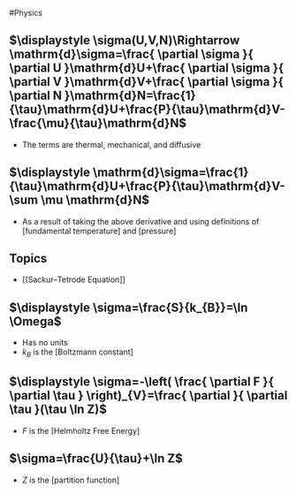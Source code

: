 #Physics 
## $\displaystyle \sigma(U,V,N)\Rightarrow \mathrm{d}\sigma=\frac{ \partial \sigma }{ \partial U }\mathrm{d}U+\frac{ \partial \sigma }{ \partial V }\mathrm{d}V+\frac{ \partial \sigma }{ \partial N }\mathrm{d}N=\frac{1}{\tau}\mathrm{d}U+\frac{P}{\tau}\mathrm{d}V-\frac{\mu}{\tau}\mathrm{d}N$
* The terms are thermal, mechanical, and diffusive
## $\displaystyle \mathrm{d}\sigma=\frac{1}{\tau}\mathrm{d}U+\frac{P}{\tau}\mathrm{d}V-\sum \mu \mathrm{d}N$
* As a result of taking the above derivative and using definitions of [fundamental temperature] and [pressure]
## Topics
* [[Sackur–Tetrode Equation]]
## $\displaystyle \sigma=\frac{S}{k_{B}}=\ln \Omega$
* Has no units
* $\displaystyle k_{B}$ is the [Boltzmann constant]
## $\displaystyle \sigma=-\left( \frac{ \partial F }{ \partial \tau } \right)_{V}=\frac{ \partial  }{ \partial \tau }(\tau \ln Z)$
* $\displaystyle F$ is the [Helmholtz Free Energy]
## $\sigma=\frac{U}{\tau}+\ln Z$
* $\displaystyle Z$ is the [partition function]